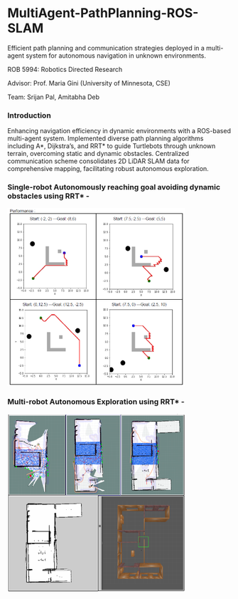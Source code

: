 # MultiAgent-PathPlanning-ROS-SLAM
Efficient path planning and communication strategies deployed in a multi-agent system for autonomous navigation in unknown environments.

ROB 5994: Robotics Directed Research

Advisor: Prof. Maria Gini (University of Minnesota, CSE)

Team: Srijan Pal, Amitabha Deb

### Introduction
Enhancing navigation efficiency in dynamic environments with a ROS-based multi-agent system. Implemented diverse path planning algorithms including A*, Dijkstra’s, and RRT* to guide Turtlebots through unknown terrain, overcoming static and dynamic obstacles. Centralized communication scheme consolidates 2D LiDAR SLAM data for comprehensive mapping, facilitating robust autonomous exploration.

### Single-robot Autonomously reaching goal avoiding dynamic obstacles using RRT* - 

<img src="https://github.com/srijanpal07/MultiAgent-PathPlanning-ROS-SLAM/blob/main/path_planning_using_rrt.png" width="400" height="400">

### Multi-robot Autonomous Exploration using RRT* - 

<img src="https://github.com/srijanpal07/MultiAgent-PathPlanning-ROS-SLAM/blob/main/Multi-rrt-explore.png" width="400" height="400">
